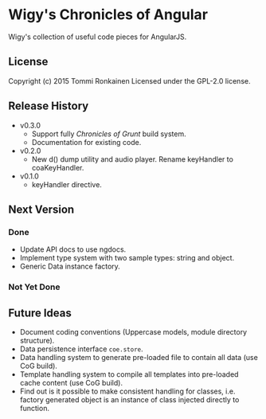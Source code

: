 # Wigy's Chronicles of Angular

Wigy's collection of useful code pieces for AngularJS.

## License

Copyright (c) 2015 Tommi Ronkainen
Licensed under the GPL-2.0 license.

## Release History

* v0.3.0
    - Support fully *Chronicles of Grunt* build system.
    - Documentation for existing code.
* v0.2.0
    - New d() dump utility and audio player. Rename keyHandler to coaKeyHandler.
* v0.1.0
    - keyHandler directive.

## Next Version

### Done

* Update API docs to use ngdocs.
* Implement type system with two sample types: string and object.
* Generic Data instance factory.

### Not Yet Done


## Future Ideas

* Document coding conventions (Uppercase models, module directory structure).
* Data persistence interface `coe.store`.
* Data handling system to generate pre-loaded file to contain all data (use CoG build).
* Template handling system to compile all templates into pre-loaded cache content (use CoG build).
* Find out is it possible to make consistent handling for classes, i.e. factory generated object
  is an instance of class injected directly to function.